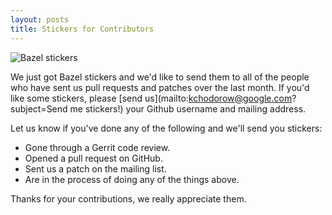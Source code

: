 ```yaml
---
layout: posts
title: Stickers for Contributors
---
```


![Bazel stickers](/assets/bazel-stickers.jpg)

We just got Bazel stickers and we'd like to send them to all of the people who
have sent us pull requests and patches over the last month. If you'd like
some stickers, please [send us](mailto:kchodorow@google.com?subject=Send me stickers!)
your Github username and mailing address.

Let us know if you've done any of the following and we'll send you stickers:

* Gone through a Gerrit code review.
* Opened a pull request on GitHub.
* Sent us a patch on the mailing list.
* Are in the process of doing any of the things above.

Thanks for your contributions, we really appreciate them.
